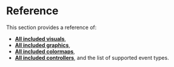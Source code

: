# Reference

This section provides a reference of:

* [**All included visuals**](visuals.md),
* [**All included graphics**](graphics.md),
* [**All included colormaps**](colormaps.md),
* [**All included controllers**](controllers.md), and the list of supported event types.
